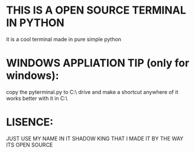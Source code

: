 # THIS IS A OPEN SOURCE TERMINAL IN PYTHON
it is a cool terminal made in pure simple python 


# WINDOWS APPLIATION TIP (only for windows):
copy the pyterminal.py to C:\\ drive and make a shortcut anywhere of it works better with it in C:\\


# LISENCE:
JUST USE MY NAME IN IT SHADOW KING THAT I MADE IT
BY THE WAY ITS OPEN SOURCE